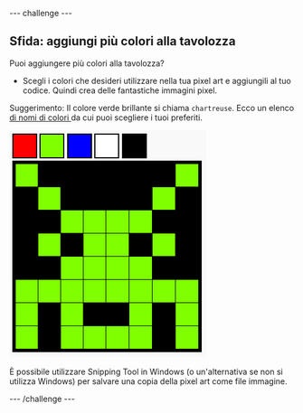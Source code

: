\--- challenge \---

## Sfida: aggiungi più colori alla tavolozza

Puoi aggiungere più colori alla tavolozza?

+ Scegli i colori che desideri utilizzare nella tua pixel art e aggiungili al tuo codice. Quindi crea delle fantastiche immagini pixel.

Suggerimento: Il colore verde brillante si chiama ` chartreuse `. Ecco un elenco [ di nomi di colori ](https://www.w3schools.com/colors/colors_names.asp) da cui puoi scegliere i tuoi preferiti.

![screenshot](images/pixel-art-final.png)

È possibile utilizzare Snipping Tool in Windows (o un'alternativa se non si utilizza Windows) per salvare una copia della pixel art come file immagine.

\--- /challenge \---